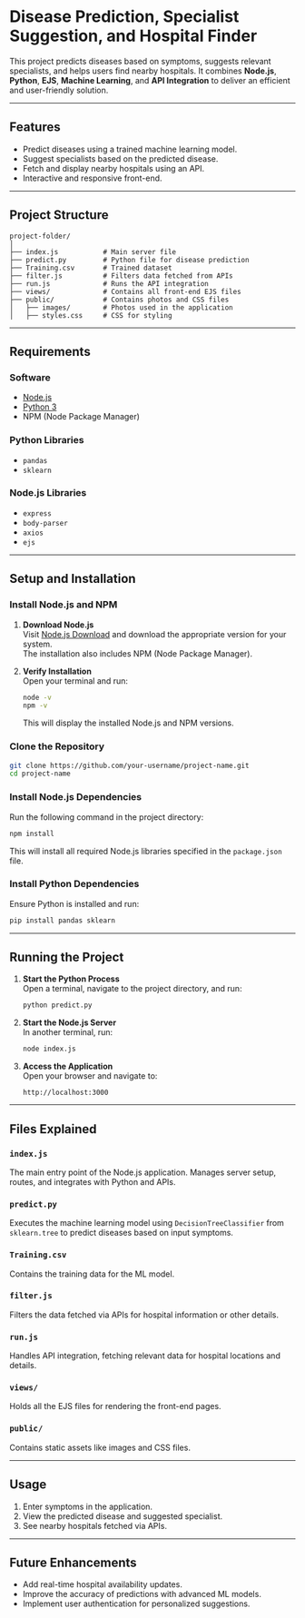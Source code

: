 
# Disease Prediction, Specialist Suggestion, and Hospital Finder

This project predicts diseases based on symptoms, suggests relevant specialists, and helps users find nearby hospitals. It combines **Node.js**, **Python**, **EJS**, **Machine Learning**, and **API Integration** to deliver an efficient and user-friendly solution.

---

## Features
- Predict diseases using a trained machine learning model.
- Suggest specialists based on the predicted disease.
- Fetch and display nearby hospitals using an API.
- Interactive and responsive front-end.

---

## Project Structure
```
project-folder/
│
├── index.js           # Main server file
├── predict.py         # Python file for disease prediction
├── Training.csv       # Trained dataset
├── filter.js          # Filters data fetched from APIs
├── run.js             # Runs the API integration
├── views/             # Contains all front-end EJS files
├── public/            # Contains photos and CSS files
│   ├── images/        # Photos used in the application
│   ├── styles.css     # CSS for styling
```

---

## Requirements

### Software
- [Node.js](https://nodejs.org/)
- [Python 3](https://www.python.org/)
- NPM (Node Package Manager)

### Python Libraries
- `pandas`
- `sklearn`

### Node.js Libraries
- `express`
- `body-parser`
- `axios`
- `ejs`

---

## Setup and Installation

### Install Node.js and NPM
1. **Download Node.js**  
   Visit [Node.js Download](https://nodejs.org/) and download the appropriate version for your system.  
   The installation also includes NPM (Node Package Manager).

2. **Verify Installation**  
   Open your terminal and run:
   ```bash
   node -v
   npm -v
   ```
   This will display the installed Node.js and NPM versions.

### Clone the Repository
```bash
git clone https://github.com/your-username/project-name.git
cd project-name
```

### Install Node.js Dependencies
Run the following command in the project directory:
```bash
npm install
```

This will install all required Node.js libraries specified in the `package.json` file.

### Install Python Dependencies
Ensure Python is installed and run:
```bash
pip install pandas sklearn
```

---

## Running the Project

1. **Start the Python Process**  
   Open a terminal, navigate to the project directory, and run:
   ```bash
   python predict.py
   ```

2. **Start the Node.js Server**  
   In another terminal, run:
   ```bash
   node index.js
   ```

3. **Access the Application**  
   Open your browser and navigate to:
   ```
   http://localhost:3000
   ```

---

## Files Explained

### `index.js`
The main entry point of the Node.js application. Manages server setup, routes, and integrates with Python and APIs.

### `predict.py`
Executes the machine learning model using `DecisionTreeClassifier` from `sklearn.tree` to predict diseases based on input symptoms.

### `Training.csv`
Contains the training data for the ML model.

### `filter.js`
Filters the data fetched via APIs for hospital information or other details.

### `run.js`
Handles API integration, fetching relevant data for hospital locations and details.

### `views/`
Holds all the EJS files for rendering the front-end pages.

### `public/`
Contains static assets like images and CSS files.

---

## Usage

1. Enter symptoms in the application.
2. View the predicted disease and suggested specialist.
3. See nearby hospitals fetched via APIs.

---

## Future Enhancements
- Add real-time hospital availability updates.
- Improve the accuracy of predictions with advanced ML models.
- Implement user authentication for personalized suggestions.

